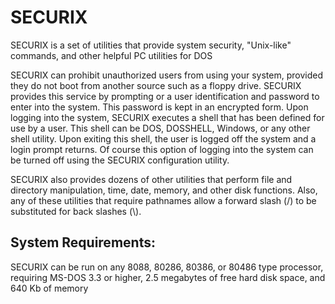 # SECURIX
SECURIX is a set of utilities that provide system security, "Unix-like" commands, and other helpful PC utilities for DOS

SECURIX can prohibit unauthorized users from using your system, provided they do not boot from another source such as a floppy drive.  SECURIX provides this service by prompting or a user identification and password to enter into the system.  This password is kept in an encrypted form.  Upon logging into the system, SECURIX executes a shell that has been defined for use by a user.  This shell can be DOS, DOSSHELL, Windows, or any other shell utility.  Upon exiting this shell, the user is logged off the system and a login prompt returns.  Of course this option of logging into the system can be turned off using the SECURIX configuration utility.

SECURIX also provides dozens of other utilities that perform file and directory manipulation, time, date, memory, and other disk functions.  Also, any of these utilities that require pathnames allow a forward slash (/) to be substituted for back slashes (\\).

## System Requirements:

SECURIX can be run on any 8088, 80286, 80386, or 80486 type processor, requiring MS-DOS 3.3 or higher, 2.5 megabytes of free hard disk space, and 640 Kb of memory
